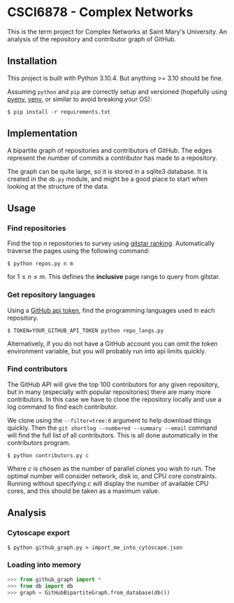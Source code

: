 # CSCI6878 - Complex Networks
This is the term project for Complex Networks at Saint Mary's University. An
analysis of the repository and contributor graph of GitHub.


## Installation
This project is built with Python 3.10.4. But anything >= 3.10 should be fine.

Assuming `python` and `pip` are correctly setup and versioned (hopefully using
[pyenv](https://github.com/pyenv/pyenv),
[venv](https://docs.python.org/3.10/library/venv.html), or similar to avoid
breaking your OS):

```shell
$ pip install -r requirements.txt
```


## Implementation
A bipartite graph of repositories and contributors of GitHub. The edges
represent the number of commits a contributor has made to a repository.

The graph can be quite large, so it is stored in a sqlite3 database. It is
created in the `db.py` module, and might be a good place to start when looking
at the structure of the data.


## Usage
### Find repositories
Find the top $n$ repositories to survey using
[gitstar ranking](https://gitstar-ranking.com/repositories). Automatically
traverse the pages using the following command:

```shell
$ python repos.py n m
```
for $1 \leq n \leq m$. This defines the __inclusive__ page range to query from
gitstar.


### Get repository languages
Using a [GitHub api token](https://docs.github.com/en/authentication/keeping-your-account-and-data-secure/creating-a-personal-access-token),
find the programming languages used in each repository.

```shell
$ TOKEN=YOUR_GITHUB_API_TOKEN python repo_langs.py
```

Alternatively, if you do not have a GitHub account you can omit the token
environment variable, but you will probably run into api limits quickly.


### Find contributors
The GitHub API will give the top 100 contributors for any given repository, but
in many (especially with popular repositories) there are many more contributors.
In this case we have to clone the repository locally and use a log command to
find each contributor.

We clone using the `--filter=tree:0` argument to help download things quickly.
Then the `git shortlog --numbered --summary --email` command will find the full
list of all contributors. This is all done automatically in the contributors
program.

```shell
$ python contributors.py c
```

Where $c$ is chosen as the number of parallel clones you wish to run. The
optimal number will consider network, disk io, and CPU core constraints. Running
without specifying $c$ will display the number of available CPU cores, and this
should be taken as a maximum value.


## Analysis
### Cytoscape export
```shell
$ python github_graph.py > import_me_into_cytoscape.json
```

### Loading into memory
```python
>>> from github_graph import *
>>> from db import db
>>> graph = GitHubBipartiteGraph.from_database(db())
```
